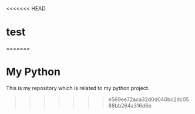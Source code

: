 <<<<<<< HEAD
# test
=======
# My Python

This is my repository which is related to my python project.
>>>>>>> e569ee72aca32d0d040bc2dc0588bb264a316d6e
